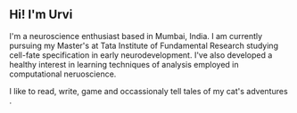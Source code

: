 ## Hi! I'm Urvi

I'm a neuroscience enthusiast based in Mumbai, India. I am currently pursuing my Master's at Tata Institute of Fundamental Research studying cell-fate specification in early neurodevelopment. I've also developed a healthy interest in learning techniques of analysis employed in computational neruoscience. 

I like to read, write, game and occassionaly tell tales of my cat's adventures . 



